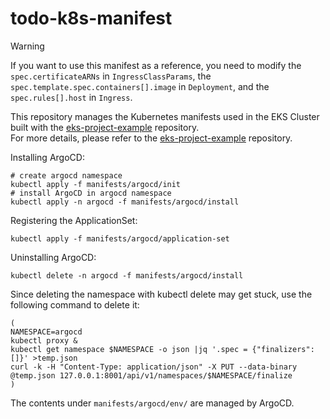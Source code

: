 # todo-k8s-manifest

> [!WARNING]
> If you want to use this manifest as a reference, you need to modify the `spec.certificateARNs` in `IngressClassParams`, the `spec.template.spec.containers[].image` in `Deployment`, and the `spec.rules[].host` in `Ingress`.

This repository manages the Kubernetes manifests used in the EKS Cluster built with the [eks-project-example](https://github.com/gotokazuki/eks-project-example) repository.  
For more details, please refer to the [eks-project-example](https://github.com/gotokazuki/eks-project-example) repository.

Installing ArgoCD:

```shell
# create argocd namespace
kubectl apply -f manifests/argocd/init
# install ArgoCD in argocd namespace
kubectl apply -n argocd -f manifests/argocd/install
```

Registering the ApplicationSet:

```shell
kubectl apply -f manifests/argocd/application-set
```

Uninstalling ArgoCD:

```shell
kubectl delete -n argocd -f manifests/argocd/install
```

Since deleting the namespace with kubectl delete may get stuck, use the following command to delete it:

```shell
(
NAMESPACE=argocd
kubectl proxy &
kubectl get namespace $NAMESPACE -o json |jq '.spec = {"finalizers":[]}' >temp.json
curl -k -H "Content-Type: application/json" -X PUT --data-binary @temp.json 127.0.0.1:8001/api/v1/namespaces/$NAMESPACE/finalize
)
```

The contents under `manifests/argocd/env/` are managed by ArgoCD.
